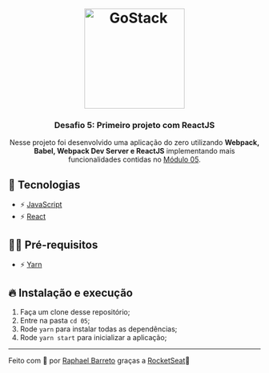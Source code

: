 <h1 align="center">
    <img alt="GoStack" src="https://rocketseat-cdn.s3-sa-east-1.amazonaws.com/bootcamp-header.png" width="200px" />
</h1>

<h3 align="center">Desafio 5: Primeiro projeto com ReactJS</h3>

<p align="center">Nesse projeto foi desenvolvido uma aplicação do zero utilizando <strong>Webpack, Babel, Webpack Dev Server e ReactJS</strong> implementando mais funcionalidades contidas no <a href="https://github.com/raphabarreto/gostack-modulos/tree/master/modulo-05">Módulo 05</a>.</p>



## 🚀 Tecnologias

- ⚡ [JavaScript](https://skylab.rocketseat.com.br/journey/starter)
- ⚡ [React](https://pt-br.reactjs.org/)


## ✋🏻 Pré-requisitos

- ⚡ [Yarn](https://yarnpkg.com/pt-BR/docs/install)

## 🔥 Instalação e execução

1. Faça um clone desse repositório;
2. Entre na pasta `cd 05`;
3. Rode `yarn` para instalar todas as dependências;
4. Rode `yarn start` para inicializar a aplicação;
---

Feito com 💖 por [Raphael Barreto](https://www.linkedin.com/in/raphael-barreto-15631747/)
graças a [RocketSeat](https://rocketseat.com.br/)🚀
